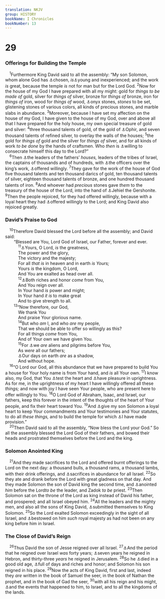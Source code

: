 ```yaml
---
translation: NKJV
group: HISTORY
bookName: I Chronicles 
bookNumber: 13
---
```


<div class="title"><h1>29</h1><h3>Offerings for Building the Temple</h3></div>
<span class="verse 1su_29_1"> <sup>1</sup>Furthermore King David said to all the assembly: “My son Solomon, whom alone God has <a data-toggle="tooltip" data-placement="bottom" title="1 Chr. 28:5">⚓</a>chosen, <i>is</i><a data-toggle="tooltip" data-placement="bottom" title="1 Kin. 3:7; 1 Chr. 22:5; Prov. 4:3">⚓</a>young and inexperienced; and the work <i>is</i> great, because the temple <i>is</i> not for man but for the Lord God. </span>
<span class="verse 1su_29_2"><sup>2</sup>Now for the house of my God I have prepared with all my might: gold for <i>things</i> <i>to</i> <i>be</i> <i>made</i> <i>of</i> gold, silver for <i>things</i> <i>of</i> silver, bronze for <i>things</i> <i>of</i> bronze, iron for <i>things</i> <i>of</i> iron, wood for <i>things</i> <i>of</i> wood, <a data-toggle="tooltip" data-placement="bottom" title="Is. 54:11, 12; Rev. 21:18">⚓</a>onyx stones, <i>stones</i> to be set, glistening stones of various colors, all kinds of precious stones, and marble slabs in abundance. </span>
<span class="verse 1su_29_3"><sup>3</sup>Moreover, because I have set my affection on the house of my God, I have given to the house of my God, over and above all that I have prepared for the holy house, my own special treasure of gold and silver: </span>
<span class="verse 1su_29_4"><sup>4</sup>three thousand talents of gold, of the gold of <a data-toggle="tooltip" data-placement="bottom" title="1 Kin. 9:28">⚓</a>Ophir, and seven thousand talents of refined silver, to overlay the walls of the houses; </span>
<span class="verse 1su_29_5"><sup>5</sup>the gold for <i>things</i> <i>of</i> gold and the silver for <i>things</i> <i>of</i> silver, and for all kinds of work <i>to</i> <i>be</i> <i>done</i> by the hands of craftsmen. Who <i>then</i> is <a data-toggle="tooltip" data-placement="bottom" title="2 Chr. 29:31; (2 Cor. 8:5, 12)">⚓</a>willing to consecrate himself this day to the Lord?”<br/></span>
<span class="verse 1su_29_6"> <sup>6</sup>Then <a data-toggle="tooltip" data-placement="bottom" title="1 Chr. 27:1; 28:1">⚓</a>the leaders of the fathers’ <i>houses,</i> leaders of the tribes of Israel, the captains of thousands and of hundreds, with <a data-toggle="tooltip" data-placement="bottom" title="1 Chr. 27:25–31">⚓</a>the officers over the king’s work, <a data-toggle="tooltip" data-placement="bottom" title="Ex. 35:21–35">⚓</a>offered willingly. </span>
<span class="verse 1su_29_7"><sup>7</sup>They gave for the work of the house of God five thousand talents and ten thousand darics of gold, ten thousand talents of silver, eighteen thousand talents of bronze, and one hundred thousand talents of iron. </span>
<span class="verse 1su_29_8"><sup>8</sup>And whoever had <i>precious</i> stones gave <i>them</i> to the treasury of the house of the Lord, into the hand of <a data-toggle="tooltip" data-placement="bottom" title="1 Chr. 23:8">⚓</a>Jehiel the Gershonite. </span>
<span class="verse 1su_29_9"><sup>9</sup>Then the people rejoiced, for they had offered willingly, because with a loyal heart they had <a data-toggle="tooltip" data-placement="bottom" title="Ex. 25:2; 1 Kin. 8:61; 2 Cor. 9:7">⚓</a>offered willingly to the Lord; and King David also rejoiced greatly.<br/></span>
<div class="title"><h3>David’s Praise to God</h3></div>
<span class="verse 1su_29_10"> <sup>10</sup>Therefore David blessed the Lord before all the assembly; and David said:<br/>  “Blessed are You, Lord God of Israel, our Father, forever and ever.<br/></span>
<span class="verse 1su_29_11">   <sup>11</sup><a data-toggle="tooltip" data-placement="bottom" title="Matt. 6:13; 1 Tim. 1:17; Rev. 5:13">⚓</a>Yours, O Lord, <i>is</i> the greatness,<br/>   The power and the glory,<br/>   The victory and the majesty;<br/>   For all <i>that</i> <i>is</i> in heaven and in earth <i>is</i> <i>Yours;</i><br/>   Yours <i>is</i> the kingdom, O Lord,<br/>   And You are exalted as head over all.<br/></span>
<span class="verse 1su_29_12">   <sup>12</sup><a data-toggle="tooltip" data-placement="bottom" title="Rom. 11:36">⚓</a>Both riches and honor <i>come</i> from You,<br/>   And You reign over all.<br/>   In Your hand <i>is</i> power and might;<br/>   In Your hand <i>it</i> <i>is</i> to make great<br/>   And to give strength to all.<br/></span>
<span class="verse 1su_29_13">  <sup>13</sup>“Now therefore, our God,<br/>   We thank You<br/>   And praise Your glorious name.<br/></span>
<span class="verse 1su_29_14">   <sup>14</sup>But who <i>am</i> I, and who <i>are</i> my people,<br/>   That we should be able to offer so willingly as this?<br/>   For all things <i>come</i> from You,<br/>   And of Your own we have given You.<br/></span>
<span class="verse 1su_29_15">   <sup>15</sup>For <a data-toggle="tooltip" data-placement="bottom" title="Lev. 25:23; Ps. 39:12; Heb. 11:13, 14; 1 Pet. 2:11">⚓</a>we <i>are</i> aliens and pilgrims before You,<br/>   As <i>were</i> all our fathers;<br/>   <a data-toggle="tooltip" data-placement="bottom" title="Job 14:2; Ps. 90:9">⚓</a>Our days on earth <i>are</i> as a shadow,<br/>   And without hope.<br/></span>
<span class="verse 1su_29_16"> <sup>16</sup>“O Lord our God, all this abundance that we have prepared to build You a house for Your holy name is from Your hand, and <i>is</i> all Your own. </span>
<span class="verse 1su_29_17"><sup>17</sup>I know also, my God, that You <a data-toggle="tooltip" data-placement="bottom" title="(1 Sam. 16:7; 1 Chr. 28:9)">⚓</a>test the heart and <a data-toggle="tooltip" data-placement="bottom" title="Prov. 11:20">⚓</a>have pleasure in uprightness. As for me, in the uprightness of my heart I have willingly offered all these <i>things;</i> and now with joy I have seen Your people, who are present here to offer willingly to You. </span>
<span class="verse 1su_29_18"><sup>18</sup>O Lord God of Abraham, Isaac, and Israel, our fathers, keep this forever in the intent of the thoughts of the heart of Your people, and fix their heart toward You. </span>
<span class="verse 1su_29_19"><sup>19</sup>And <a data-toggle="tooltip" data-placement="bottom" title="(1 Chr. 28:9); Ps. 72:1">⚓</a>give my son Solomon a loyal heart to keep Your commandments and Your testimonies and Your statutes, to do all <i>these</i> <i>things,</i> and to build the temple for which <a data-toggle="tooltip" data-placement="bottom" title="1 Chr. 29:1, 2">⚓</a>I have made provision.”<br/></span>
<span class="verse 1su_29_20"> <sup>20</sup>Then David said to all the assembly, “Now bless the Lord your God.” So all the assembly blessed the Lord God of their fathers, and bowed their heads and prostrated themselves before the Lord and the king.<br/></span>
<div class="title"><h3>Solomon Anointed King</h3></div>
<span class="verse 1su_29_21"> <sup>21</sup>And they made sacrifices to the Lord and offered burnt offerings to the Lord on the next day: a thousand bulls, a thousand rams, a thousand lambs, with their drink offerings, and <a data-toggle="tooltip" data-placement="bottom" title="1 Kin. 8:62, 63">⚓</a>sacrifices in abundance for all Israel. </span>
<span class="verse 1su_29_22"><sup>22</sup>So they ate and drank before the Lord with great gladness on that day. And they made Solomon the son of David king the second time, and <a data-toggle="tooltip" data-placement="bottom" title="1 Kin. 1:32–35, 39; 1 Chr. 23:1">⚓</a>anointed <i>him</i> before the Lord<i>to</i> <i>be</i> the leader, and Zadok <i>to</i> <i>be</i> priest. </span>
<span class="verse 1su_29_23"><sup>23</sup>Then Solomon sat on the throne of the Lord as king instead of David his father, and prospered; and all Israel obeyed him. </span>
<span class="verse 1su_29_24"><sup>24</sup>All the leaders and the mighty men, and also all the sons of King David, <a data-toggle="tooltip" data-placement="bottom" title="Eccl. 8:2">⚓</a>submitted themselves to King Solomon. </span>
<span class="verse 1su_29_25"><sup>25</sup>So the Lord exalted Solomon exceedingly in the sight of all Israel, and <a data-toggle="tooltip" data-placement="bottom" title="1 Kin. 3:13; 2 Chr. 1:12; Eccl. 2:9">⚓</a>bestowed on him <i>such</i> royal majesty as had not been on any king before him in Israel.<br/></span>
<div class="title"><h3>The Close of David’s Reign</h3></div>
<span class="verse 1su_29_26"> <sup>26</sup>Thus David the son of Jesse reigned over all Israel. </span>
<span class="verse 1su_29_27"><sup>27</sup><a data-toggle="tooltip" data-placement="bottom" title="2 Sam. 5:4; 1 Kin. 2:11">⚓</a>And the period that he reigned over Israel <i>was</i> forty years; <a data-toggle="tooltip" data-placement="bottom" title="2 Sam. 5:5">⚓</a>seven years he reigned in Hebron, and thirty-three <i>years</i> he reigned in Jerusalem. </span>
<span class="verse 1su_29_28"><sup>28</sup>So he <a data-toggle="tooltip" data-placement="bottom" title="Gen. 25:8">⚓</a>died in a good old age, <a data-toggle="tooltip" data-placement="bottom" title="1 Chr. 23:1">⚓</a>full of days and riches and honor; and Solomon his son reigned in his place. </span>
<span class="verse 1su_29_29"><sup>29</sup>Now the acts of King David, first and last, indeed they <i>are</i> written in the book of Samuel the seer, in the book of Nathan the prophet, and in the book of Gad the seer, </span>
<span class="verse 1su_29_30"><sup>30</sup>with all his reign and his might, <a data-toggle="tooltip" data-placement="bottom" title="Dan. 2:21; 4:23, 25">⚓</a>and the events that happened to him, to Israel, and to all the kingdoms of the lands.<br/></span>
